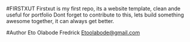 #FIRSTXUT
Firstxut is my first repo, its a website template, clean ande useful for portfolio
Dont forget to contribute to this, lets build something awesome together, it can always get better.

#Author
Eto Olabode Fredrick
Etoolabode@gmail.com